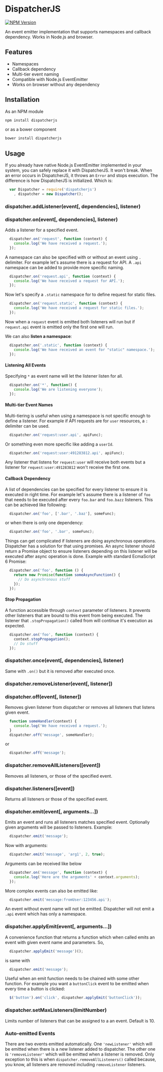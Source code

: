 DispatcherJS
============
[![NPM Version](http://img.shields.io/npm/v/dispatcherjs.svg?style=flat)](https://www.npmjs.org/package/dispatcherjs)

An event emitter implementation that supports namespaces and callback dependency. Works in Node.js and browser.

## Features
- Namespaces
- Callback dependency
- Multi-tier event naming
- Compatible with Node.js EventEmitter
- Works on browser without any dependency

## Installation
As an NPM module
```sh
npm install dispatcherjs
```
or as a bower component
```sh
bower install dispatcherjs
```

## Usage
If you already have native Node.js EventEmitter implemented in your system, you can safely replace it with DispatcherJS. It won't break. When an error occurs in DispatcherJS, it throws an ```Error``` and stops execution. The difference is how DispatcherJS is initialized. Which is:

```javascript
  var Dispatcher = require('dispatcherjs')
    , dispatcher = new Dispatcher();
```

### dispatcher.addListener(event[, dependencies], listener)
### dispatcher.on(event[, dependencies], listener)
Adds a listener for a specified event.
```javascript
  dispatcher.on('request', function (context) {
    console.log('We have received a request.');
  });
```
A namespace can also be specified with or without an event using <code>.</code> delimiter. For example let's assume there is a request for API. A ```.api``` namespace can be added to provide more specific naming.

```javascript
  dispatcher.on('request.api', function (context) {
    console.log('We have received a request for API.');
  });
```

Now let's specify a ```.static``` namespace for to define request for static files.
```javascript
  dispatcher.on('request.static', function (context) {
    console.log('We have received a request for static files.');
  });
```

Now when a ```request``` event is emitted both listeners will run but if ```request.api``` event is emitted only the first one will run.

We can also **listen a namespace**:
```javascript
  dispatcher.on('.static', function (context) {
    console.log('We have received an event for "static" namespace.');
  });
```

#### Listening All Events
Specifying <code>*</code> as event name will let the listener listen for all.
```javascript
  dispatcher.on('*', function() {
    console.log('We are listening everyone');
  });
```

#### Multi-tier Event Names
Multi-tiering is useful when using a namespace is not specific enough to define a listener. For example if API requests are for <code>user</code> resources, a <code>:</code> delimiter can be used.

```javascript
  dispatcher.on('request:user.api', apiFunc);
```
Or something even more specific like adding a <code>userId</code>.

```javascript
  dispatcher.on('request:user:491283812.api', apiFunc);
```
Any listener that listens for <code>request:user</code> will receive both events but a listener for <code>request:user:491283812</code> won't receive the first one.

#### Callback Dependency
A list of dependencies can be specified for every listener to ensure it is executed in right time. For example let's assume there is a listener of <code>foo</code> that needs to be executed after every <code>foo.bar</code> and <code>foo.bazz</code> listeners. This can be achieved like following:

```javascript
  dispatcher.on('foo', ['.bar', '.baz'], someFunc);
```
or when there is only one dependency:

```javascript
  dispatcher.on('foo', '.bar', someFunc);
```

Things can get complicated if listeners are doing asynchronous operations. Dispatcher has a solution for that using promises. An async listener should return a Promise object to ensure listeners depending on this listener will be executed after async operation is done. Example with standard EcmaScript 6 Promise:

```javascript
  dispatcher.on('foo', function () {
    return new Promise(function someAsyncFunction() {
      // Do asynchronous stuff
    });
  });
```

#### Stop Propagation
A function accessible through <code>context</code> parameter of listeners. It prevents other listeners that are bound to this event from being executed. The listener that <code>.stopPropagation()</code> called from will continue it's execution as expected.

```javascript
  dispatcher.on('foo', function (context) {
    context.stopPropagation();
    // Do stuff
  });
```

### dispatcher.once(event[, dependencies], listener)
Same with <code>.on()</code> but it is removed after executed once.

### dispatcher.removeListener(event[, listener])
### dispatcher.off(event[, listener])
Removes given listener from dispatcher or removes all listeners that listens given event.
```javascript
  function someHandler(context) {
    console.log('We have received a request.');
  }
  dispatcher.off('message', someHandler);
```
or
```javascript
  dispatcher.off('message');
```

### dispatcher.removeAllListeners([event])
Removes all listeners, or those of the specified event.

### dispatcher.listeners([event])
Returns all listeners or those of the specified event.

### dispatcher.emit(event[, arguments...])
Emits an event and runs all listeners matches specified event. Optionally given arguments will be passed to listeners. Example:
```javascript
  dispatcher.emit('message');
```
Now with arguments:
```javascript
  dispatcher.emit('message', 'arg1', 2, true);
```

Arguments can be received like below
```javascript
  dispatcher.on('message', function (context) {
    console.log('Here are the arguments' + context.arguments);
  });

```

More complex events can also be emitted like:

```javascript
  dispatcher.emit('message:fromUser:123456.api');
```
An event without event name will not be emitted. Dispatcher will not emit a <code>.api</code> event which has only a namespace.

### dispatcher.applyEmit(event[, arguments...])
A convenience function that returns a function which when called emits an event with given event name and parameters. So,

```javascript
  dispatcher.applyEmit('message')();
```
is same with

```javascript
  dispatcher.emit('message');
```
Useful when an emit function needs to be chained with some other function. For example you want a <code>buttonClick</code> event to be emitted when every time a button is clicked:

```javascript
  $('button').on('click', dispatcher.applyEmit('buttonClick'));
```

### dispatcher.setMaxListeners(limitNumber)
Limits number of listeners that can be assigned to a an event. Default is 10.

### Auto-emitted Events
There are two events emitted automatically. One <code>'newListener'</code> which will be emitted when there is a new listener added to dispatcher. The other one is <code>'removeListener'</code> which will be emitted when a listener is removed. Only exception to this is when <code>dispatcher.removeAllListeners()</code> called because, you know, all listeners are removed including <code>removeListener</code> listeners.
